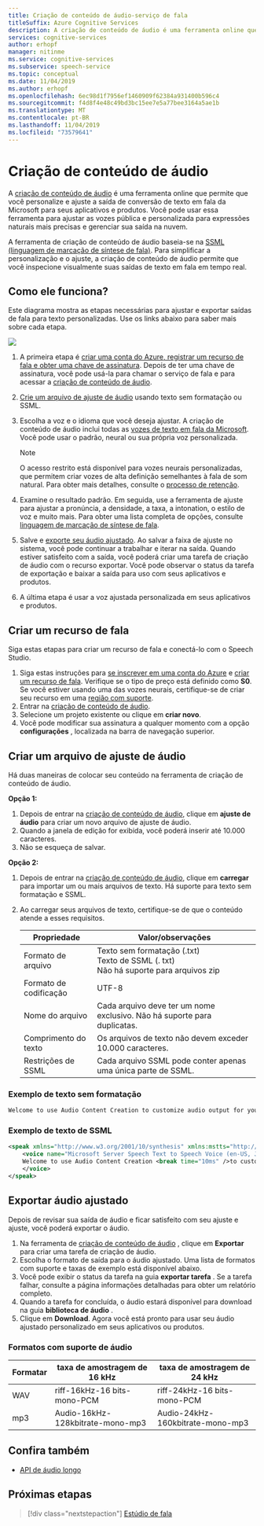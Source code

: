 ```yaml
---
title: Criação de conteúdo de áudio-serviço de fala
titleSuffix: Azure Cognitive Services
description: A criação de conteúdo de áudio é uma ferramenta online que permite que você personalize e ajuste a saída de conversão de texto em fala da Microsoft para seus aplicativos e produtos.
services: cognitive-services
author: erhopf
manager: nitinme
ms.service: cognitive-services
ms.subservice: speech-service
ms.topic: conceptual
ms.date: 11/04/2019
ms.author: erhopf
ms.openlocfilehash: 6ec98d1f7956ef1460909f62384a931400b596c4
ms.sourcegitcommit: f4d8f4e48c49bd3bc15ee7e5a77bee3164a5ae1b
ms.translationtype: MT
ms.contentlocale: pt-BR
ms.lasthandoff: 11/04/2019
ms.locfileid: "73579641"
---
```

# <a name="audio-content-creation"></a>Criação de conteúdo de áudio

A [criação de conteúdo de áudio](https://aka.ms/audiocontentcreation) é uma ferramenta online que permite que você personalize e ajuste a saída de conversão de texto em fala da Microsoft para seus aplicativos e produtos. Você pode usar essa ferramenta para ajustar as vozes pública e personalizada para expressões naturais mais precisas e gerenciar sua saída na nuvem.

A ferramenta de criação de conteúdo de áudio baseia-se na [SSML (linguagem de marcação de síntese de fala)](speech-synthesis-markup.md). Para simplificar a personalização e o ajuste, a criação de conteúdo de áudio permite que você inspecione visualmente suas saídas de texto em fala em tempo real.

## <a name="how-does-it-work"></a>Como ele funciona?

Este diagrama mostra as etapas necessárias para ajustar e exportar saídas de fala para texto personalizadas. Use os links abaixo para saber mais sobre cada etapa.

![](media/audio-content-creation/audio-content-creation-diagram.jpg)

1. A primeira etapa é [criar uma conta do Azure, registrar um recurso de fala e obter uma chave de assinatura](#create-a-speech-resource). Depois de ter uma chave de assinatura, você pode usá-la para chamar o serviço de fala e para acessar a [criação de conteúdo de áudio](https://aka.ms/audiocontentcreation).
2. [Crie um arquivo de ajuste de áudio](#create-an-audio-tuning-file) usando texto sem formatação ou SSML.
3. Escolha a voz e o idioma que você deseja ajustar. A criação de conteúdo de áudio inclui todas as [vozes de texto em fala da Microsoft](language-support.md#text-to-speech). Você pode usar o padrão, neural ou sua própria voz personalizada.
   >[!NOTE]
   > O acesso restrito está disponível para vozes neurais personalizadas, que permitem criar vozes de alta definição semelhantes à fala de som natural. Para obter mais detalhes, consulte o [processo de retenção](https://aka.ms/ignite2019/speech/ethics).

4. Examine o resultado padrão. Em seguida, use a ferramenta de ajuste para ajustar a pronúncia, a densidade, a taxa, a intonation, o estilo de voz e muito mais. Para obter uma lista completa de opções, consulte [linguagem de marcação de síntese de fala](speech-synthesis-markup.md).
5. Salve e [exporte seu áudio ajustado](#export-tuned-audio). Ao salvar a faixa de ajuste no sistema, você pode continuar a trabalhar e iterar na saída. Quando estiver satisfeito com a saída, você poderá criar uma tarefa de criação de áudio com o recurso exportar. Você pode observar o status da tarefa de exportação e baixar a saída para uso com seus aplicativos e produtos.
6. A última etapa é usar a voz ajustada personalizada em seus aplicativos e produtos.

## <a name="create-a-speech-resource"></a>Criar um recurso de fala

Siga estas etapas para criar um recurso de fala e conectá-lo com o Speech Studio.

1. Siga estas instruções para [se inscrever em uma conta do Azure](https://docs.microsoft.com/azure/cognitive-services/speech-service/get-started#new-azure-account) e [criar um recurso de fala](https://docs.microsoft.com/azure/cognitive-services/speech-service/get-started#create-a-speech-resource-in-azure). Verifique se o tipo de preço está definido como **S0**. Se você estiver usando uma das vozes neurais, certifique-se de criar seu recurso em uma [região com suporte](regions.md#standard-and-neural-voices).
2. Entrar na [criação de conteúdo de áudio](https://aka.ms/audiocontentcreation).
3. Selecione um projeto existente ou clique em **criar novo**.
4. Você pode modificar sua assinatura a qualquer momento com a opção **configurações** , localizada na barra de navegação superior.

## <a name="create-an-audio-tuning-file"></a>Criar um arquivo de ajuste de áudio

Há duas maneiras de colocar seu conteúdo na ferramenta de criação de conteúdo de áudio.

**Opção 1:**

1. Depois de entrar na [criação de conteúdo de áudio](https://aka.ms/audiocontentcreation), clique em **ajuste de áudio** para criar um novo arquivo de ajuste de áudio.
2. Quando a janela de edição for exibida, você poderá inserir até 10.000 caracteres.
3. Não se esqueça de salvar.

**Opção 2:**

1. Depois de entrar na [criação de conteúdo de áudio](https://aka.ms/audiocontentcreation), clique em **carregar** para importar um ou mais arquivos de texto. Há suporte para texto sem formatação e SSML.
2. Ao carregar seus arquivos de texto, certifique-se de que o conteúdo atende a esses requisitos.

   | Propriedade | Valor/observações |
   |----------|---------------|
   | Formato de arquivo | Texto sem formatação (.txt)<br/> Texto de SSML (. txt)<br/> Não há suporte para arquivos zip |
   | Formato de codificação | UTF-8 |
   | Nome do arquivo | Cada arquivo deve ter um nome exclusivo. Não há suporte para duplicatas. |
   | Comprimento do texto | Os arquivos de texto não devem exceder 10.000 caracteres. |
   | Restrições de SSML | Cada arquivo SSML pode conter apenas uma única parte de SSML. |

### <a name="plain-text-example"></a>Exemplo de texto sem formatação

```txt
Welcome to use Audio Content Creation to customize audio output for your products.
```

### <a name="ssml-text-example"></a>Exemplo de texto de SSML

```xml
<speak xmlns="http://www.w3.org/2001/10/synthesis" xmlns:mstts="http://www.w3.org/2001/mstts" version="1.0" xml:lang="en-US">
    <voice name="Microsoft Server Speech Text to Speech Voice (en-US, JessaNeural)">
    Welcome to use Audio Content Creation <break time="10ms" />to customize audio output for your products.
    </voice>
</speak>
```

## <a name="export-tuned-audio"></a>Exportar áudio ajustado

Depois de revisar sua saída de áudio e ficar satisfeito com seu ajuste e ajuste, você poderá exportar o áudio.

1. Na ferramenta de [criação de conteúdo de áudio](https://aka.ms/audiocontentcreation) , clique em **Exportar** para criar uma tarefa de criação de áudio.
2. Escolha o formato de saída para o áudio ajustado. Uma lista de formatos com suporte e taxas de exemplo está disponível abaixo.
3. Você pode exibir o status da tarefa na guia **exportar tarefa** . Se a tarefa falhar, consulte a página informações detalhadas para obter um relatório completo.
4. Quando a tarefa for concluída, o áudio estará disponível para download na guia **biblioteca de áudio** .
5. Clique em **Download**. Agora você está pronto para usar seu áudio ajustado personalizado em seus aplicativos ou produtos.

### <a name="supported-audio-formats"></a>Formatos com suporte de áudio

| Formatar | taxa de amostragem de 16 kHz | taxa de amostragem de 24 kHz |
|--------|--------------------|--------------------|
| WAV | riff-16kHz-16 bits-mono-PCM | riff-24kHz-16 bits-mono-PCM |
| mp3 | Audio-16kHz-128kbitrate-mono-mp3 | Audio-24kHz-160kbitrate-mono-mp3 |

## <a name="see-also"></a>Confira também

* [API de áudio longo](https://aka.ms/long-audio-api)

## <a name="next-steps"></a>Próximas etapas

> [!div class="nextstepaction"]
> [Estúdio de fala](https://speech.microsoft.com)
